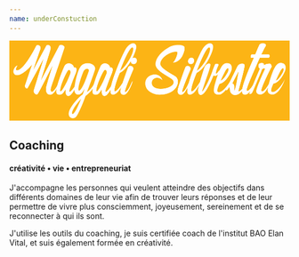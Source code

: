 ```yaml
---
name: underConstuction
---
```



![Magali Silvestre](MagaliSilvestre-1000px.png)


## Coaching
#### créativité • vie • entrepreneuriat

J'accompagne les personnes qui veulent atteindre des objectifs dans différents domaines de leur vie afin de trouver leurs réponses et de leur permettre de vivre plus consciemment, joyeusement, sereinement et de se reconnecter à qui ils sont.

J'utilise les outils du coaching, je suis certifiée coach de l'institut BAO Elan Vital, et suis également formée en créativité.
